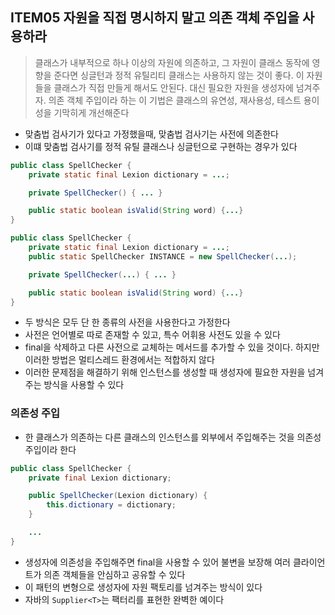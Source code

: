 ## ITEM05 자원을 직접 명시하지 말고 의존 객체 주입을 사용하라

>
>클래스가 내부적으로 하나 이상의 자원에 의존하고, 그 자원이 클래스 동작에 영향을 준다면 싱글턴과 정적 유틸리티 클래스는 사용하지 않는 것이 좋다. 이 자원들을 클래스가 직접 만들게 해서도 안된다. 대신 필요한 자원을 생성자에 넘겨주자. 의존 객체 주입이라 하는 이 기법은 클래스의 유연성, 재사용성, 테스트 용이성을 기막히게 개선해준다
>

- 맞춤법 검사기가 있다고 가정했을때, 맞춤법 검사기는 사전에 의존한다
- 이떄 맞춤법 검사기를 정적 유틸 클래스나 싱글턴으로 구현하는 경우가 있다

```Java
public class SpellChecker {
	private static final Lexion dictionary = ...;

	private SpellChecker() { ... }

	public static boolean isValid(String word) {...}
}
```

```Java
public class SpellChecker {
	private static final Lexion dictionary = ...;
	public static SpellChecker INSTANCE = new SpellChecker(...);

	private SpellChecker(...) { ... }

	public static boolean isValid(String word) {...}
}
```

- 두 방식은 모두 단 한 종류의 사전을 사용한다고 가정한다
- 사전은 언어별로 따로 존재할 수 있고, 특수 어휘용 사전도 있을 수 있다
- final을 삭제하고 다른 사전으로 교체하는 메서드를 추가할 수 있을 것이다. 하지만 이러한 방법은 멀티스레드 환경에서는 적합하지 않다
- 이러한 문제점을 해결하기 위해 인스턴스를 생성할 때 생성자에 필요한 자원을 넘겨주는 방식을 사용할 수 있다

### 의존성 주입
- 한 클래스가 의존하는 다른 클래스의 인스턴스를 외부에서 주입해주는 것을 의존성 주입이라 한다

```Java
public class SpellChecker {
	private final Lexion dictionary;

	public SpellChecker(Lexion dictionary) {
		this.dictionary = dictionary;
	}

	...
}
```
- 생성자에 의존성을 주입해주면 final을 사용할 수 있어 불변을 보장해 여러 클라이언트가 의존 객체들을 안심하고 공유할 수 있다
- 이 패턴의 변형으로 생성자에 자원 팩토리를 넘겨주는 방식이 있다
- 자바의 `Supplier<T>`는 팩터리를 표현한 완벽한 예이다

